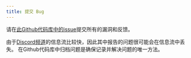 ```yaml
---
title: 提交 Bug
---
```


请在[此Github代码库中的issue](https://github.com/panoptes-labs/panoptes/issues)提交所有的漏洞和反馈。

由于[Discord频道](useful-links.md)的信息流比较快，因此其中报告的问题很可能会在信息流中丢失。 在Github代码库中归档问题是确保记录并解决问题的唯一方法。
